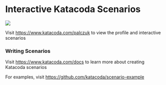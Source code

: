 # Interactive Katacoda Scenarios

[![](http://shields.katacoda.com/katacoda/palczuk/count.svg)](https://www.katacoda.com/palczuk "Get your profile on Katacoda.com")

Visit https://www.katacoda.com/palczuk to view the profile and interactive scenarios

### Writing Scenarios
Visit https://www.katacoda.com/docs to learn more about creating Katacoda scenarios

For examples, visit https://github.com/katacoda/scenario-example

